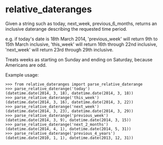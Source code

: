 relative_dateranges
===================

Given a string such as today, next_week, previous_6_months, returns an inclusive daterange describing the requested time period.

e.g. if today's date is 18th March 2014, 'previous_week' will return 9th to 15th March inclusive, 'this_week' will return 16th through 22nd inclusive, 'next_week' will return 23rd through 29th inclusive.

Treats weeks as starting on Sunday and ending on Saturday, because Americans are odd.

Example usage:

	>>> from relative_dateranges import parse_relative_daterange
	>>> parse_relative_daterange('today')
	(datetime.date(2014, 3, 18), datetime.date(2014, 3, 18))
	>>> parse_relative_daterange('this_week')
	(datetime.date(2014, 3, 16), datetime.date(2014, 3, 22))
	>>> parse_relative_daterange('next_week')
	(datetime.date(2014, 3, 23), datetime.date(2014, 3, 29))
	>>> parse_relative_daterange('previous_week')
	(datetime.date(2014, 3, 9), datetime.date(2014, 3, 15))
	>>> parse_relative_daterange('next_2_months')
	(datetime.date(2014, 4, 1), datetime.date(2014, 5, 31))
	>>> parse_relative_daterange('previous_4_years')
	(datetime.date(2010, 1, 1), datetime.date(2013, 12, 31))

